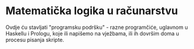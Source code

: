 # Matematička logika u računarstvu

Ovdje ću stavljati "programsku podršku" - razne programčiće, uglavnom u Haskellu i Prologu, koje ili napišemo na vježbama, ili ih dovršim doma u procesu pisanja skripte.

